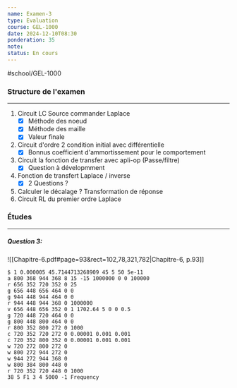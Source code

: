 ```yaml
---
name: Examen-3
type: Evaluation
course: GEL-1000
date: 2024-12-10T08:30
ponderation: 35
note:
status: En cours
---
```

#school/GEL-1000  

### Structure de l'examen
---
1. Circuit LC Source commander Laplace
    - [x] Méthode des noeud
    - [x] Méthode des maille
    - [x] Valeur finale
2. Circuit d'ordre 2 condition initial avec différentielle
    - [x] Bonnus coefficient d'ammortissement pour le comportement
3. Circuit la fonction de transfer avec apli-op (Passe/filtre)
    - [x] Question à dévelopmment
4. Fonction de transfert Laplace / inverse
    - [x] 2 Questions ?
5. Calculer le décalage ? Transformation de réponse
6. Circuit RL du premier ordre Laplace

### Études
---

##### Question 3:
![[Chapitre-6.pdf#page=93&rect=102,78,321,782|Chapitre-6, p.93]]
```circuitjs
$ 1 0.000005 45.7144713268909 45 5 50 5e-11
a 800 368 944 368 8 15 -15 1000000 0 0 100000
r 656 352 720 352 0 25
g 656 448 656 464 0 0
g 944 448 944 464 0 0
r 944 448 944 368 0 1000000
v 656 448 656 352 0 1 1702.64 5 0 0 0.5
g 720 448 720 464 0 0
g 800 448 800 464 0 0
r 800 352 800 272 0 1000
c 720 352 720 272 0 0.00001 0.001 0.001
c 720 352 800 352 0 0.00001 0.001 0.001
w 720 272 800 272 0
w 800 272 944 272 0
w 944 272 944 368 0
w 800 384 800 448 0
r 720 352 720 448 0 1000
38 5 F1 3 4 5000 -1 Frequency
```
